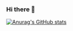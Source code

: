 ### Hi there 👋

[![Anurag's GitHub stats](https://github-readme-stats.vercel.app/api?username=ZainAmjad68&hide=stars&count_private=true&show_icons=true&theme=radical&hide_rank=true)](https://github.com/anuraghazra/github-readme-stats)

<!--
**ZainAmjad68/ZainAmjad68** is a ✨ _special_ ✨ repository because its `README.md` (this file) appears on your GitHub profile.

Here are some ideas to get you started:

- 🔭 I’m currently working on ...
- 🌱 I’m currently learning ...
- 👯 I’m looking to collaborate on ...
- 🤔 I’m looking for help with ...
- 💬 Ask me about ...
- 📫 How to reach me: ...
- 😄 Pronouns: ...
- ⚡ Fun fact: ...
-->
